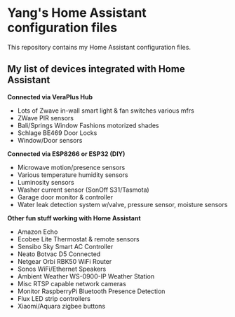 # Yang's Home Assistant configuration files

This repository contains my Home Assistant configuration files.

## My list of devices integrated with Home Assistant

**Connected via VeraPlus Hub**
- Lots of Zwave in-wall smart light & fan switches various mfrs
- ZWave PIR sensors
- Bali/Springs Window Fashions motorized shades
- Schlage BE469 Door Locks
- Window/Door sensors 

**Connected via ESP8266 or ESP32 (DIY)**
- Microwave motion/presence sensors
- Various temperature humidity sensors 
- Luminosity sensors
- Washer current sensor (SonOff S31/Tasmota)
- Garage door monitor & controller
- Water leak detection system w/valve, pressure sensor, moisture sensors

**Other fun stuff  working with Home Assistant**
- Amazon Echo
- Ecobee Lite Thermostat & remote sensors
- Sensibo Sky Smart AC Controller
- Neato Botvac D5 Connected
- Netgear Orbi RBK50 WiFi Router
- Sonos WiFi/Ethernet Speakers
- Ambient Weather WS-0900-IP Weather Station
- Misc RTSP capable network cameras
- Monitor RaspberryPi Bluetooth Presence Detection
- Flux LED strip controllers
- Xiaomi/Aquara zigbee buttons






